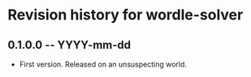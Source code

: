 # Revision history for wordle-solver

## 0.1.0.0 -- YYYY-mm-dd

* First version. Released on an unsuspecting world.
